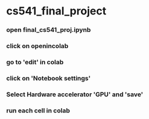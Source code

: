 # cs541_final_project

### open final_cs541_proj.ipynb
### click on openincolab
### go to 'edit' in colab
### click on 'Notebook settings'
### Select Hardware accelerator 'GPU' and 'save'
### run each cell in colab

